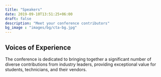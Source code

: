 ```yaml
---
title: "Speakers"
date: 2019-09-10T13:51:25+06:00
draft: false
description: "Meet your conference contributors"
bg_image : "images/bg/cta-bg.jpg"
---
```


## Voices of Experience

The conference is dedicated to bringing together a significant number of diverse contributions from industry leaders, providing exceptional value for students, technicians, and their vendors.
